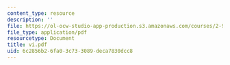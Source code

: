 ```yaml
---
content_type: resource
description: ''
file: https://ol-ocw-studio-app-production.s3.amazonaws.com/courses/2-997-decision-making-in-large-scale-systems-spring-2004/6c2856b26fa03c733089deca7830dcc8_vi.pdf
file_type: application/pdf
resourcetype: Document
title: vi.pdf
uid: 6c2856b2-6fa0-3c73-3089-deca7830dcc8
---
```

